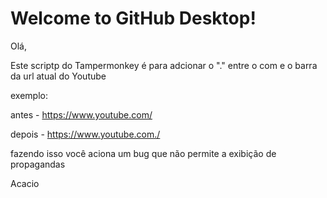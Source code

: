 # Welcome to GitHub Desktop!

Olá,

Este scriptp do Tampermonkey é para adcionar o "." entre o 
com e o barra da url atual do Youtube

exemplo:

antes - https://www.youtube.com/

depois - https://www.youtube.com./

fazendo isso você aciona um bug que não permite a exibição de propagandas

Acacio
